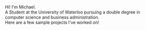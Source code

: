 Hi! I'm Michael. <br>
A Student at the University of Waterloo pursuing a double degree in computer science and business administration. <br>
Here are a few sample projects I've worked on!
